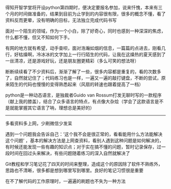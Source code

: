 得知开智学堂将开设python第四期时，便决定要报名参加，说来忏愧，本来有三个月的时间做准备的，结果到目前为止学到的内容很有限，很多的概念不懂，看了资料反而更晕，没有明确的目标，无法独立完成代码书写

面对一个陌生的领域，作为一个小白，除了好奇心，同时也感到一种深深的焦虑，什么都不懂，但又不知如何下手。

有网的地方就有希望，动手查呗，面对浩瀚如烟的信息，一篇篇的点进去，刚看几行，好枯燥啊，冷冰冰的文字加上一行行陌生的代码，让我在这燥热的夏天感到了一丝清凉，还是游戏好玩，还是朋友圈更精彩（多么可笑的想法呀）

断断续续看了不少资料后，渐渐了解了一些，很多内容都是重复的，看的次数多了，自然就记住了；代码练习也是一样，一遍又一遍的敲打键盘，不断的尝试，原来陌生的代码也慢慢的变得熟悉起来（风扇的转速也跟着提高了一档）

python是一种动态语言，是独裁者Guido van Rossum打发无聊时写的一款程序（献上我的膝盖），结合了众多语言的特点，有点像大杂烩（学会了这款语言是不是就能掌握其它语言了呐，理想总是美好的）

--------

多看资料多上网，少刷微信少发呆

遇到一个问题我会告诉自己：’这个我不会是很正常的，看看能用什么方法能解决这个问题’ ，基本的解决方法是上网查资料，看别人遇到这种问题是如何解决的，有时候还能发现一些有趣的知识点；对于实在搞不懂的问题，暂时记录保存，过一段时间在回过头来解决，有些问题随着练习的深入自然就解决了

Git教程和学习笔记花了四天的时间来整理，造成这个的原因除了软件不熟练外，思路也不清晰，很多都是想到哪里写到哪里。良好的笔记习惯很是重要

在不了解代码的工作原理时，一遍遍的刷题也不失为一种方法